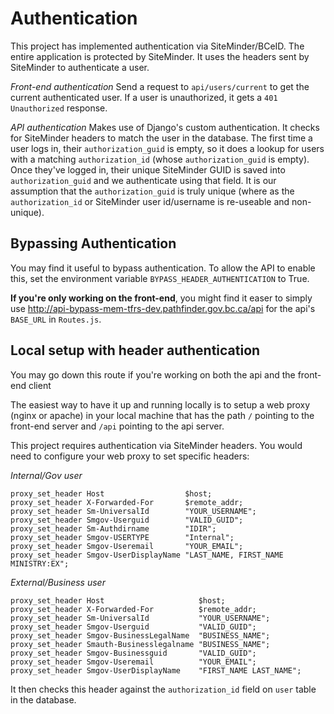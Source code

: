 # Authentication
This project has implemented authentication via SiteMinder/BCeID. The entire application is protected by SiteMinder. It uses the headers sent by SiteMinder to authenticate a user.

*Front-end authentication* Send a request to `api/users/current` to get the current authenticated user. If a user is unauthorized, it gets a `401 Unauthorized` response.

*API authentication* Makes use of Django's custom authentication. It checks for SiteMinder headers to match the user in the database. The first time a user logs in, their `authorization_guid` is empty, so it does a lookup for users with a matching `authorization_id` (whose `authorization_guid` is empty). Once they've logged in, their unique SiteMinder GUID is saved into `authorization_guid` and we authenticate using that field. It is our assumption that the `authorization_guid` is truly unique (where as the `authorization_id` or SiteMinder user id/username is re-useable and non-unique).

## Bypassing Authentication
You may find it useful to bypass authentication. To allow the API to enable this, set the environment variable `BYPASS_HEADER_AUTHENTICATION` to True.

**If you're only working on the front-end**, you might find it easer to simply use http://api-bypass-mem-tfrs-dev.pathfinder.gov.bc.ca/api for the api's `BASE_URL` in `Routes.js`.


## Local setup with header authentication

You may go down this route if you're working on both the api and the front-end client

The easiest way to have it up and running locally is to setup a web proxy (nginx or apache) in your local machine that has the path `/` pointing to the front-end server and `/api` pointing to the api server.

This project requires authentication via SiteMinder headers. You would need to configure your web proxy to set specific headers:

*Internal/Gov user*
```
proxy_set_header Host                  $host;
proxy_set_header X-Forwarded-For       $remote_addr;
proxy_set_header Sm-UniversalId        "YOUR_USERNAME";
proxy_set_header Smgov-Userguid        "VALID_GUID";
proxy_set_header Sm-Authdirname        "IDIR";
proxy_set_header Smgov-USERTYPE        "Internal";
proxy_set_header Smgov-Useremail       "YOUR_EMAIL";
proxy_set_header Smgov-UserDisplayName "LAST_NAME, FIRST_NAME MINISTRY:EX";
```

*External/Business user*
```
proxy_set_header Host                     $host;
proxy_set_header X-Forwarded-For          $remote_addr;
proxy_set_header Sm-UniversalId           "YOUR_USERNAME";
proxy_set_header Smgov-Userguid           "VALID_GUID";
proxy_set_header Smgov-BusinessLegalName  "BUSINESS_NAME";
proxy_set_header Smauth-Businesslegalname "BUSINESS_NAME";
proxy_set_header Smgov-Businessguid       "VALID_GUID";
proxy_set_header Smgov-Useremail          "YOUR_EMAIL";
proxy_set_header Smgov-UserDisplayName    "FIRST_NAME LAST_NAME";
```

It then checks this header against the  `authorization_id` field on `user` table in the database.
